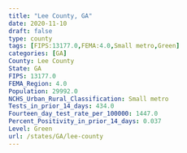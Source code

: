 ```yaml
---
title: "Lee County, GA"
date: 2020-11-10
draft: false
type: county
tags: [FIPS:13177.0,FEMA:4.0,Small metro,Green]
categories: [GA]
County: Lee County
State: GA
FIPS: 13177.0
FEMA_Region: 4.0
Population: 29992.0
NCHS_Urban_Rural_Classification: Small metro
Tests_in_prior_14_days: 434.0
Fourteen_day_test_rate_per_100000: 1447.0
Percent_Positivity_in_prior_14_days: 0.037
Level: Green
url: /states/GA/lee-county
---
```



